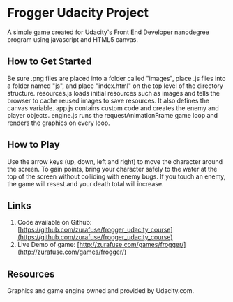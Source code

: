 # Frogger Udacity Project

A simple game created for Udacity's Front End Developer nanodegree program using javascript and HTML5 canvas.

## How to Get Started

Be sure .png files are placed into a folder called "images", place .js files into a folder named "js", and place "index.html" on the top level of the directory structure. 
resources.js loads initial resources such as images and tells the browser to cache reused images to save resources. It also defines the canvas variable. app.js contains custom code and 
creates the enemy and player objects. engine.js runs the requestAnimationFrame game loop and renders the graphics on every loop. 

## How to Play

Use the arrow keys (up, down, left and right) to move the character around the screen. To gain points, bring your character safely to the water at the top of the screen 
without colliding with enemy bugs. If you touch an enemy, the game will resest and your death total will increase.

## Links

1. Code available on Github: [https://github.com/zurafuse/frogger_udacity_course](https://github.com/zurafuse/frogger_udacity_course)
2. Live Demo of game: [http://zurafuse.com/games/frogger/](http://zurafuse.com/games/frogger/)

## Resources

Graphics and game engine owned and provided by Udacity.com.
